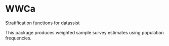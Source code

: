 # WWCa
Stratification functions for datassist

This package produces weighted sample survey estimates using population frequencies.
